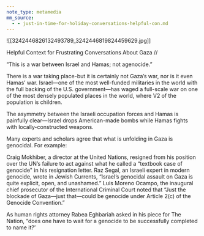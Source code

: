 ```yaml
---
note_type: metamedia
mm_source:
  - - just-in-time-for-holiday-conversations-helpful-con.md
---
```


![[3242446826132493789_3242446819824459629.jpg]]

Helpful Context for Frustrating Conversations About Gaza //

“This is a war between Israel and Hamas;
not agenocide.”

There is a war taking place-but it is certainly not Gaza’s war, nor is
it even Hamas’ war. Israel—one of the most well-funded militaries
in the world with the full backing of the U.S. government—has
waged a full-scale war on one of the most densely populated
places in the world, where V2 of the population is children.

The asymmetry between the Israeli occupation forces and Hamas
is painfully clear—Israel drops American-made bombs while
Hamas fights with locally-constructed weapons.

Many experts and scholars agree that what is unfolding in Gaza is
genocidal. For example:

Craig Mokhiber, a director at the United Nations, resigned from
his position over the UN’s failure to act against what he called a
“textbook case of genocide" in his resignation letter. Raz Segal,
an Israeli expert in modern genocide, wrote in Jewish Currents,
“Israel’s genocidal assault on Gaza is quite explicit, open,
and unashamed.” Luis Moreno Ocampo, the inaugural chief
prosecutor of the International Criminal Court noted that “Just the
blockade of Gaza—just that—could be genocide under
Article 2(c) of the Genocide Convention.”

As human rights attorney Rabea Eghbariah asked in his piece for
The Nation, “does one have to wait for a genocide to be
successfully completed to name it?’


